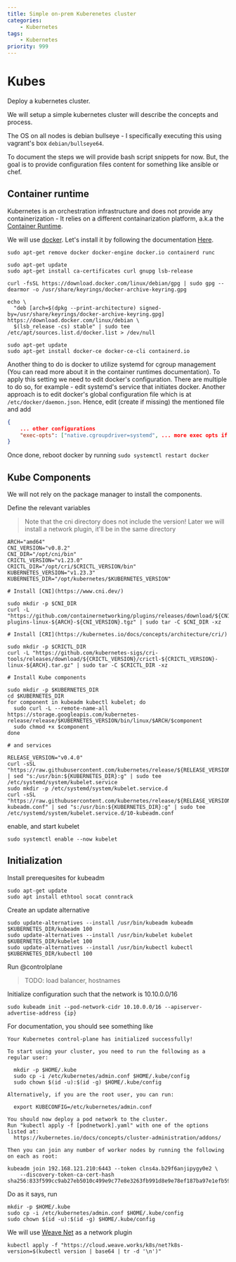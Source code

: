 ```yaml
---
title: Simple on-prem Kuberenetes cluster 
categories:
    - Kubernetes
tags:
    - Kubernetes
priority: 999
---
```


# Kubes

Deploy a kubernetes cluster.

We will setup a simple kubernetes cluster will describe the concepts and process.

The OS on all nodes is debian bullseye - I specifically executing this using vagrant's box ```debian/bullseye64```.

To document the steps we will provide bash script snippets for now. But, the goal is to provide configuration files content for something like ansible or chef.

## Container runtime

Kubernetes is an orchestration infrastructure and does not provide any containerization - It relies on a different containarization platform, a.k.a the [Container Runtime](https://kubernetes.io/docs/setup/production-environment/container-runtimes/).

We will use [docker](https://www.docker.com/). Let's install it by following the documentation [Here](https://docs.docker.com/engine/install/debian/).

```
sudo apt-get remove docker docker-engine docker.io containerd runc

sudo apt-get update
sudo apt-get install ca-certificates curl gnupg lsb-release

curl -fsSL https://download.docker.com/linux/debian/gpg | sudo gpg --dearmor -o /usr/share/keyrings/docker-archive-keyring.gpg

echo \
  "deb [arch=$(dpkg --print-architecture) signed-by=/usr/share/keyrings/docker-archive-keyring.gpg] https://download.docker.com/linux/debian \
  $(lsb_release -cs) stable" | sudo tee /etc/apt/sources.list.d/docker.list > /dev/null

sudo apt-get update
sudo apt-get install docker-ce docker-ce-cli containerd.io
```

Another thing to do is docker to utilize systemd for cgroup management (You can read more about it in the container runtimes documentation). To apply this setting we need to edit docker's configuration. There are multiple to do so, for example - edit systemd's service that initiates docker. Another approach is to edit docker's global configuration file which is at ```/etc/docker/daemon.json```. Hence, edit (create if missing) the mentioned file and add

```json
{
    ... other configurations
    "exec-opts": ["native.cgroupdriver=systemd", ... more exec opts if exists]
}
```

Once done, reboot docker by running ```sudo systemctl restart docker```

## Kube Components

We will not rely on the package manager to install the components.

Define the relevant variables

> Note that the cni directory does not include the version! Later we will install a network plugin, it'll be in the same directory

```
ARCH="amd64"
CNI_VERSION="v0.8.2"
CNI_DIR="/opt/cni/bin"
CRICTL_VERSION="v1.23.0"
CRICTL_DIR="/opt/cri/$CRICTL_VERSION/bin"
KUBERNETES_VERSION="v1.23.3"
KUBERNETES_DIR="/opt/kubernetes/$KUBERNETES_VERSION"

# Install [CNI](https://www.cni.dev/)

sudo mkdir -p $CNI_DIR
curl -L "https://github.com/containernetworking/plugins/releases/download/${CNI_VERSION}/cni-plugins-linux-${ARCH}-${CNI_VERSION}.tgz" | sudo tar -C $CNI_DIR -xz

# Install [CRI](https://kubernetes.io/docs/concepts/architecture/cri/)

sudo mkdir -p $CRICTL_DIR
curl -L "https://github.com/kubernetes-sigs/cri-tools/releases/download/${CRICTL_VERSION}/crictl-${CRICTL_VERSION}-linux-${ARCH}.tar.gz" | sudo tar -C $CRICTL_DIR -xz

# Install Kube components

sudo mkdir -p $KUBERNETES_DIR
cd $KUBERNETES_DIR
for component in kubeadm kubectl kubelet; do
  sudo curl -L --remote-name-all https://storage.googleapis.com/kubernetes-release/release/$KUBERNETES_VERSION/bin/linux/$ARCH/$component
  sudo chmod +x $component
done

# and services

RELEASE_VERSION="v0.4.0"
curl -sSL "https://raw.githubusercontent.com/kubernetes/release/${RELEASE_VERSION}/cmd/kubepkg/templates/latest/deb/kubelet/lib/systemd/system/kubelet.service" | sed "s:/usr/bin:${KUBERNETES_DIR}:g" | sudo tee /etc/systemd/system/kubelet.service
sudo mkdir -p /etc/systemd/system/kubelet.service.d
curl -sSL "https://raw.githubusercontent.com/kubernetes/release/${RELEASE_VERSION}/cmd/kubepkg/templates/latest/deb/kubeadm/10-kubeadm.conf" | sed "s:/usr/bin:${KUBERNETES_DIR}:g" | sudo tee /etc/systemd/system/kubelet.service.d/10-kubeadm.conf
```

enable, and start kubelet

```
sudo systemctl enable --now kubelet
```

## Initialization

Install prerequesites for kubeadm

```
sudo apt-get update 
sudo apt install ethtool socat conntrack
```

Create an update alternative

```
sudo update-alternatives --install /usr/bin/kubeadm kubeadm $KUBERNETES_DIR/kubeadm 100
sudo update-alternatives --install /usr/bin/kubelet kubelet $KUBERNETES_DIR/kubelet 100
sudo update-alternatives --install /usr/bin/kubectl kubectl $KUBERNETES_DIR/kubectl 100
```

Run @controlplane

> TODO: load balancer, hostnames

Initialize configuration such that the network is 10.10.0.0/16

```
sudo kubeadm init --pod-network-cidr 10.10.0.0/16 --apiserver-advertise-address {ip}
```

For documentation, you should see something like

```
Your Kubernetes control-plane has initialized successfully!

To start using your cluster, you need to run the following as a regular user:

  mkdir -p $HOME/.kube
  sudo cp -i /etc/kubernetes/admin.conf $HOME/.kube/config
  sudo chown $(id -u):$(id -g) $HOME/.kube/config

Alternatively, if you are the root user, you can run:

  export KUBECONFIG=/etc/kubernetes/admin.conf

You should now deploy a pod network to the cluster.
Run "kubectl apply -f [podnetwork].yaml" with one of the options listed at:
  https://kubernetes.io/docs/concepts/cluster-administration/addons/

Then you can join any number of worker nodes by running the following on each as root:

kubeadm join 192.168.121.210:6443 --token clns4a.b29f6anjipygy0e2 \
	--discovery-token-ca-cert-hash sha256:833f599cc9ab27eb5010c499e9c77e8e3263fb991d8e9e78ef187ba97e1efb59
```

Do as it says, run

```
mkdir -p $HOME/.kube
sudo cp -i /etc/kubernetes/admin.conf $HOME/.kube/config
sudo chown $(id -u):$(id -g) $HOME/.kube/config
```

We will use [Weave Net](https://kubernetes.io/docs/tasks/administer-cluster/network-policy-provider/weave-network-policy/) as a network plugin

```
kubectl apply -f "https://cloud.weave.works/k8s/net?k8s-version=$(kubectl version | base64 | tr -d '\n')"
```
